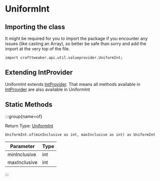 # UniformInt

## Importing the class

It might be required for you to import the package if you encounter any issues (like casting an Array), so better be safe than sorry and add the import at the very top of the file.
```zenscript
import crafttweaker.api.util.valueprovider.UniformInt;
```


## Extending IntProvider

UniformInt extends [IntProvider](/vanilla/api/util/valueprovider/IntProvider). That means all methods available in [IntProvider](/vanilla/api/util/valueprovider/IntProvider) are also available in UniformInt

## Static Methods

:::group{name=of}

Return Type: [UniformInt](/vanilla/api/util/valueprovider/UniformInt)

```zenscript
UniformInt.of(minInclusive as int, maxInclusive as int) as UniformInt
```

|  Parameter   | Type |
|--------------|------|
| minInclusive | int  |
| maxInclusive | int  |


:::

